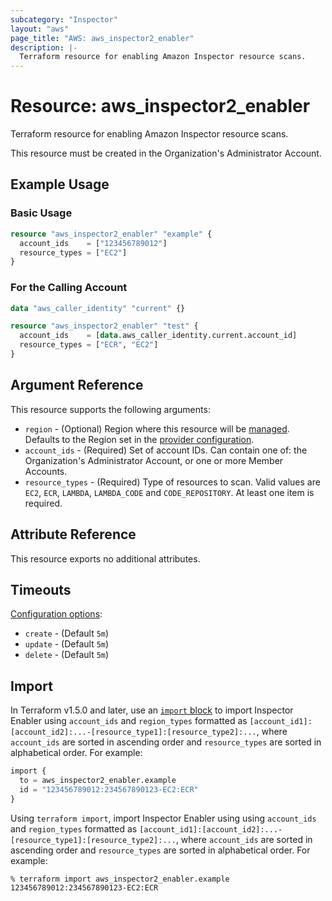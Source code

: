 ```yaml
---
subcategory: "Inspector"
layout: "aws"
page_title: "AWS: aws_inspector2_enabler"
description: |-
  Terraform resource for enabling Amazon Inspector resource scans.
---
```


# Resource: aws_inspector2_enabler

Terraform resource for enabling Amazon Inspector resource scans.

This resource must be created in the Organization's Administrator Account.

## Example Usage

### Basic Usage

```terraform
resource "aws_inspector2_enabler" "example" {
  account_ids    = ["123456789012"]
  resource_types = ["EC2"]
}
```

### For the Calling Account

```terraform
data "aws_caller_identity" "current" {}

resource "aws_inspector2_enabler" "test" {
  account_ids    = [data.aws_caller_identity.current.account_id]
  resource_types = ["ECR", "EC2"]
}
```

## Argument Reference

This resource supports the following arguments:

* `region` - (Optional) Region where this resource will be [managed](https://docs.aws.amazon.com/general/latest/gr/rande.html#regional-endpoints). Defaults to the Region set in the [provider configuration](https://registry.terraform.io/providers/hashicorp/aws/latest/docs#aws-configuration-reference).
* `account_ids` - (Required) Set of account IDs.
  Can contain one of: the Organization's Administrator Account, or one or more Member Accounts.
* `resource_types` - (Required) Type of resources to scan.
  Valid values are `EC2`, `ECR`, `LAMBDA`, `LAMBDA_CODE` and `CODE_REPOSITORY`.
  At least one item is required.

## Attribute Reference

This resource exports no additional attributes.

## Timeouts

[Configuration options](https://developer.hashicorp.com/terraform/language/resources/syntax#operation-timeouts):

* `create` - (Default `5m`)
* `update` - (Default `5m`)
* `delete` - (Default `5m`)

## Import

In Terraform v1.5.0 and later, use an [`import` block](https://developer.hashicorp.com/terraform/language/import) to import Inspector Enabler using `account_ids` and `region_types` formatted as `[account_id1]:[account_id2]:...-[resource_type1]:[resource_type2]:...`, where `account_ids` are sorted in ascending order and `resource_types` are sorted in alphabetical order. For example:

```terraform
import {
  to = aws_inspector2_enabler.example
  id = "123456789012:234567890123-EC2:ECR"
}
```

Using `terraform import`, import Inspector Enabler using using `account_ids` and `region_types` formatted as `[account_id1]:[account_id2]:...-[resource_type1]:[resource_type2]:...`, where `account_ids` are sorted in ascending order and `resource_types` are sorted in alphabetical order. For example:

```console
% terraform import aws_inspector2_enabler.example 123456789012:234567890123-EC2:ECR
```
